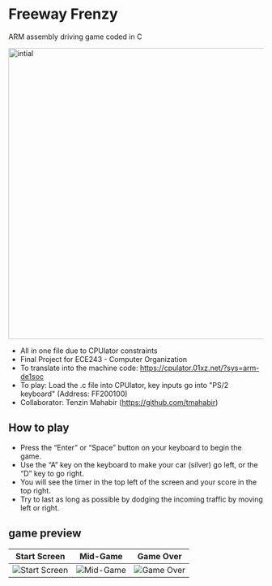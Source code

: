 # Freeway Frenzy
ARM assembly driving game coded in C

<img width="574" alt="intial" src="https://user-images.githubusercontent.com/77854386/114590490-d7687600-9c56-11eb-9866-ec8f0c399ffc.png">

- All in one file due to CPUlator constraints
- Final Project for ECE243 - Computer Organization
- To translate into the machine code: https://cpulator.01xz.net/?sys=arm-de1soc
- To play: Load the .c file into CPUlator, key inputs go into "PS/2 keyboard" (Address: FF200100)
- Collaborator: Tenzin Mahabir (https://github.com/tmahabir)

## How to play
- Press the “Enter” or “Space” button on your keyboard to begin the game.
- Use the “A” key on the keyboard to make your car (silver) go left, or the “D” key to go right. 
- You will see the timer in the top left of the screen and your score in the top right.
- Try to last as long as possible by dodging the incoming traffic by moving left or right.

## game preview
| Start Screen  | Mid-Game | Game Over |
| ------------- | ------------- | ------------- |
| ![Start Screen](/Images/startOfGame.gif)  | ![Mid-Game](/Images/midGame.gif) | ![Game Over](/Images/gameOver.gif) |
